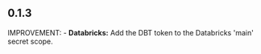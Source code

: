 ## 0.1.3

IMPROVEMENT:
    - **Databricks:** Add the DBT token to the Databricks 'main' secret scope.
